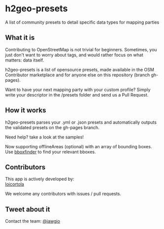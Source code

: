 # h2geo-presets
A list of community presets to detail specific data types for mapping parties

## What it is
Contributing to OpenStreetMap is not trivial for beginners. Sometimes, you just don't want to worry about tags, and would rather focus on what matters: data itself.

  h2geo-presets is a list of opensource presets, made available in the OSM Contributor marketplace and for anyone else on this repository (branch gh-pages).

  Want to have your next mapping party with your custom profile? Simply write your descriptor in the /presets folder and send us a Pull Request.

## How it works

  h2geo-presets parses your .yml or .json presets and automatically outputs the validated presets on the gh-pages branch.

  Need help? take a look at the samples!

  Now supporting offlineAreas (optional) with an array of bounding boxes.
  Use [bboxfinder](http://bboxfinder.com) to find your relevant bboxes.

## Contributors
  This app is actively developed by:  
  [loicortola](https://github.com/loicortola)

  We welcome any contributors with issues / pull requests.

## Tweet about it

Contact the team: [@jawgio](https://twitter.com/jawgio)
